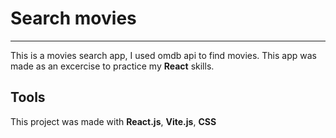 # Search movies
---
This is a movies search app, I used omdb api to find movies. This app was made as an excercise to practice my **React** skills.

## Tools
This project was made with **React.js**, **Vite.js**, **CSS**